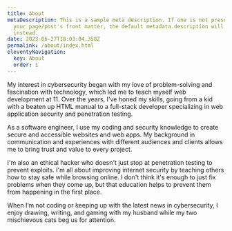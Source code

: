 ```yaml
---
title: About
metaDescription: This is a sample meta description. If one is not present in
  your page/post's front matter, the default metadata.description will be used
  instead.
date: 2023-06-27T18:03:04.358Z
permalink: /about/index.html
eleventyNavigation:
  key: About
  order: 1
---
```

My interest in cybersecurity began with my love of problem-solving and fascination with technology, which led me to teach myself web development at 11. Over the years, I've honed my skills, going from a kid with a beaten up HTML manual to a full-stack developer specializing in web application security and penetration testing.

As a software engineer, I use my coding and security knowledge to create secure and accessible websites and web apps. My background in communication and experiences with different audiences and clients allows me to bring trust and value to every project.

I'm also an ethical hacker who doesn't just stop at penetration testing to prevent exploits. I'm all about improving internet security by teaching others how to stay safe while browsing online. I don't think it's enough to just fix problems when they come up, but that education helps to prevent them from happening in the first place.

When I’m not coding or keeping up with the latest news in cybersecurity, I enjoy drawing, writing, and gaming with my husband while my two mischievous cats beg us for attention.